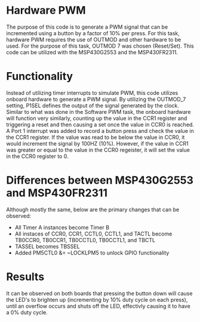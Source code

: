 # Hardware PWM
  The purpose of this code is to generate a PWM signal that can be incremented using a button by a factor of 10% per press. For this task, hardware PWM requires the use of OUTMOD and other hardware to be used. For the purpose of this task, OUTMOD 7 was chosen (Reset/Set). This code can be utilized with the MSP430G2553 and the MSP430FR2311.

# Functionality
Instead of utilizing timer interrupts to simulate PWM, this code utilizes onboard hardware to generate a PWM signal. By utilizing the OUTMOD_7 setting, P1SEL defines the output of the signal generated by the clock. Similar to what was done in the Software PWM task, the onboard hardware will function very similarly, counting up the value in the CCR1 register and triggering a reset and then causing a set once the value in CCR0 is reached. A Port 1 interrupt was added to record a button press and check the value in the CCR1 register. If the value was read to be below the value in CCR0, it would increment the signal by 100HZ (10%). However, if the value in CCR1 was greater or equal to the value in the CCR0 regeister, it will set the value in the CCR0 register to 0.
    
 # Differences between MSP430G2553 and MSP430FR2311
 Although mostly the same, below are the primary changes that can be observed:
 
 - All Timer A instances become Timer B
 - All instaces of CCR0, CCR1, CCTL0, CCTL1, and TACTL become TB0CCR0, TB0CCR1, TB0CCTL0, TB0CCTL1, and TBCTL
 - TASSEL becomes TBSSEL
 - Added PM5CTL0 &= ~LOCKLPM5 to unlock GPIO functionality
    
 # Results
It can be observed on both boards that pressing the button down will cause the LED's to brighten up (incrementing by 10% duty cycle on each press), until an overflow occurs and shuts off the LED, effectivly causing it to have a 0% duty cycle.
